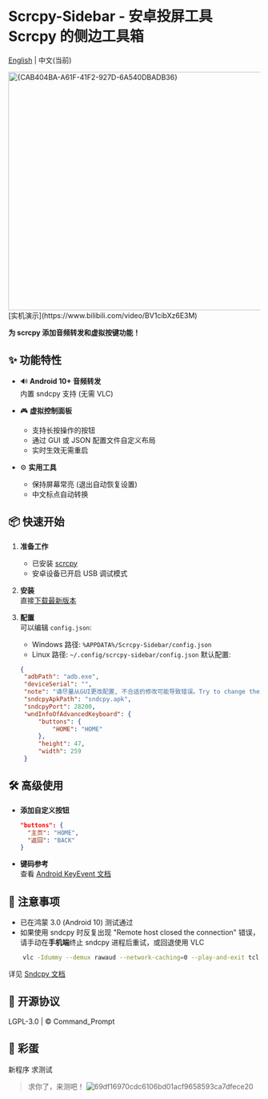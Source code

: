 # Scrcpy-Sidebar - 安卓投屏工具 Scrcpy 的侧边工具箱

[English](README.md) | 中文(当前)

<img width="960" height="476" alt="{CAB404BA-A61F-41F2-927D-6A540DBADB36}" src="https://github.com/user-attachments/assets/c0a94813-3de1-4cec-abfc-e94322254405" />
[实机演示](https://www.bilibili.com/video/BV1cibXz6E3M)

**为 scrcpy 添加音频转发和虚拟按键功能！**

## ✨ 功能特性
- 🔊 **Android 10+ 音频转发**  
  内置 sndcpy 支持 (无需 VLC)
  
- 🎮 **虚拟控制面板**  
  - 支持长按操作的按钮  
  - 通过 GUI 或 JSON 配置文件自定义布局
  - 实时生效无需重启  

- ⚙️ **实用工具**  
  - 保持屏幕常亮 (退出自动恢复设置)  
  - 中文标点自动转换  

## 📦 快速开始
1. **准备工作**  
   - 已安装 [scrcpy](https://github.com/Genymobile/scrcpy)  
   - 安卓设备已开启 USB 调试模式

2. **安装**  
   直接[下载最新版本](https://github.com/CommandPrompt-Wang/Scrcpy-Sidebar/releases)

3. **配置**  
   可以编辑 `config.json`:
   - Windows 路径: `%APPDATA%/Scrcpy-Sidebar/config.json`
   - Linux 路径: `~/.config/scrcpy-sidebar/config.json`
   默认配置:
   ```json
   {
    "adbPath": "adb.exe",
    "deviceSerial": "",
    "note": "请尽量从GUI更改配置, 不合适的修改可能导致错误。Try to change the configuration from the GUI. Inappropriate modifications may cause errors.",
    "sndcpyApkPath": "sndcpy.apk",
    "sndcpyPort": 28200,
    "wndInfoOfAdvancedKeyboard": {
        "buttons": {
            "HOME": "HOME"
        },
        "height": 47,
        "width": 259
    }
   ```

## 🛠️ 高级使用
- **添加自定义按钮**  
  ```json
  "buttons": {
    "主页": "HOME",
    "返回": "BACK"
  }
  ```

- **键码参考**  
  查看 [Android KeyEvent 文档](https://developer.android.com/reference/android/view/KeyEvent)

## 📝 注意事项
- 已在鸿蒙 3.0 (Android 10) 测试通过
- 如果使用 sndcpy 时反复出现 "Remote host closed the connection" 错误，请手动在**手机端**终止 sndcpy 进程后重试，或回退使用 VLC
```bash
    vlc -Idummy --demux rawaud --network-caching=0 --play-and-exit tcl://localhost:28200   #如果未更改默认端口号
``` 
  详见 [Sndcpy 文档](https://github.com/rom1v/sndcpy?tab=readme-ov-file#requirements)


## 📄 开源协议
LGPL-3.0 | © Command_Prompt

## 🍬 彩蛋
新程序 求测试
> 求你了，来测吧！
![69df16970cdc6106bd01acf9658593ca7dfece20](https://github.com/user-attachments/assets/5735e80e-addf-4b37-9c19-bd2c8114e641)
